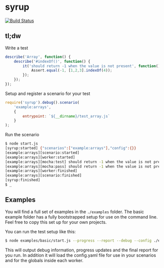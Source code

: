 # syrup

[![Build Status](https://travis-ci.org/acodeninja/syrup.svg)](https://travis-ci.org/acodeninja/syrup)

## tl;dw

Write a test
```javascript
describe('Array', function() {
    describe('#indexOf()', function() {
        it('should return -1 when the value is not present', function() {
            Assert.equal(-1, [1,2,3].indexOf(4));
        });
    });
});
```

Setup and register a scenario for your test
```javascript
require('syrup').debug().scenario(
    'example:arrays',
    {
        entrypoint: `${__dirname}/test_array.js`
    }
);
```

Run the scenario
```bash
$ node start.js
[syrup:started] {"scenarios":["example:arrays"],"config":{}}
[example:arrays][scenario:started]
[example:arrays][worker:started]
[example:arrays][mocha:test] should return -1 when the value is not present
[example:arrays][mocha:pass] should return -1 when the value is not present
[example:arrays][worker:finished]
[example:arrays][scenario:finished]
[syrup:finished]
$ _
```

## Examples

You will find a full set of examples in the ```./examples``` folder. The basic example
folder has a fully bootstrapped setup for use on the command line. Feel free to copy
this set up for your own projects.

You can run the test setup like this:

```bash
$ node examples/basic/start.js --progress --report --debug --config ./examples/basic/config.yaml
```

This will output debug information, progress updates and the final report for you run.
In addition it will load the config.yaml file for use in your scenarios and for the
globals inside each worker.

